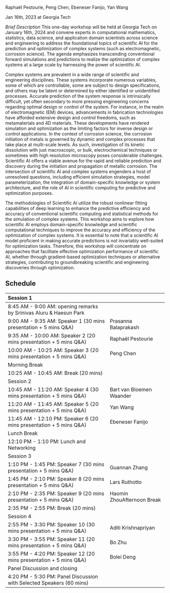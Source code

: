 Raphaël Pestourie, Peng Chen, Ebeneser Fanijo, Yan Wang

Jan 16th, 2023 at Georgia Tech

*Brief Description* This one-day workshop will be held at Georgia Tech on January 16th, 2024 and convene experts in computational mathematics, statistics, data science, and application domain scientists across science and engineering to address the foundational topics of scientific AI for the prediction and optimization of complex systems (such as electromagnetic, corrosion science). The agenda emphasizes transcending conventional forward simulations and predictions to realize the optimization of complex systems at a large scale by harnessing the power of scientific AI. 
 
Complex systems are prevalent in a wide range of scientific and engineering disciplines. These systems incorporate numerous variables, some of which are controllable, some are subject to design specifications, and others may be latent or determined by either identified or unidentified processes. Accurate prediction of the system response is intrinsically difficult, yet often secondary to more pressing engineering concerns regarding optimal design or control of the system. For instance, in the realm of electromagnetic (EM) devices, advancements in fabrication technologies have afforded extensive design and control freedoms, such as metamaterials and 4D materials. These developments have rendered simulation and optimization as the limiting factors for inverse design or control applications. In the context of corrosion science, the corrosion initiation of metals is governed by dynamic and complex processes that take place at multi-scale levels. As such, investigation of its kinetic dissolution with just macroscopic, or bulk, electrochemical techniques or sometimes with high resolution microscopy poses considerable challenges. Scientific AI offers a viable avenue for the rapid and reliable prediction and discovery during the initiation and propagation of metallic corrosion. The intersection of scientific AI and complex systems engenders a host of unresolved questions, including efficient simulation strategies, model parameterization, the integration of domain-specific knowledge or system architecture, and the role of AI in scientific computing for predictive and optimization purposes. 
 
The methodologies of Scientific AI utilize the robust nonlinear fitting capabilities of deep learning to enhance the predictive efficiency and accuracy of conventional scientific computing and statistical methods for the simulation of complex systems. This workshop aims to explore how scientific AI employs domain-specific knowledge and scientific computational techniques to improve the accuracy and efficiency of the optimization of complex systems. It is essential to note that a scientific AI model proficient in making accurate predictions is not invariably well-suited for optimization tasks. Therefore, this workshop will concentrate on approaches that facilitate effective optimization performance of scientific AI, whether through gradient-based optimization techniques or alternative strategies, contributing to groundbreaking scientific and engineering discoveries through optimization. 

## Schedule

|Session 1| |
|:----|:----|
|8:45 AM - 9:00 AM: opening remarks by Srinivas Aluru & Haesun Park| |
|9:00 AM - 9:35 AM: Speaker 1 (30 mins presentation + 5 mins Q&A)|Prasanna Balaprakash|
|9:35 AM - 10:00 AM: Speaker 2 (20 mins presentation + 5 mins Q&A)|Raphaël Pestourie|
|10:00 AM - 10:25 AM: Speaker 3 (20 mins presentation + 5 mins Q&A)|Peng Chen|
|Morning Break| |
|10:25 AM - 10:45 AM: Break (20 mins)| |
|Session 2| |
|10:45 AM - 11:20 AM: Speaker 4 (30 mins presentation + 5 mins Q&A)|Bart van Bloemen Waander|
|11:20 AM - 11:45 AM: Speaker 5 (20 mins presentation + 5 mins Q&A)|Yan Wang|
|11:45 AM - 12:10 PM: Speaker 6 (20 mins presentation + 5 mins Q&A)|Ebeneser Fanijo|
|Lunch Break| |
|12:10 PM - 1:10 PM: Lunch and Networking| |
|Session 3| |
|1:10 PM - 1:45 PM: Speaker 7 (30 mins presentation + 5 mins Q&A)|Guannan Zhang|
|1:45 PM - 2:10 PM: Speaker 8 (20 mins presentation + 5 mins Q&A)|Lars Ruthotto|
|2:10 PM - 2:35 PM: Speaker 9 (20 mins presentation + 5 mins Q&A)|Haomin ZhouAfternoon Break| |
|2:35 PM - 2:55 PM: Break (20 mins)| |
|Session 4| |
|2:55 PM - 3:30 PM: Speaker 10 (30 mins presentation + 5 mins Q&A)|Aditi Krishnapriyan|
|3:30 PM - 3:55 PM: Speaker 11 (20 mins presentation + 5 mins Q&A)|Bo Zhu|
|3:55 PM - 4:20 PM: Speaker 12 (20 mins presentation + 5 mins Q&A)|Bolei Deng|
|Panel Discussion and closing | |
|4:20 PM - 5:30 PM: Panel Discussion with Selected Speakers (60 mins)| |

